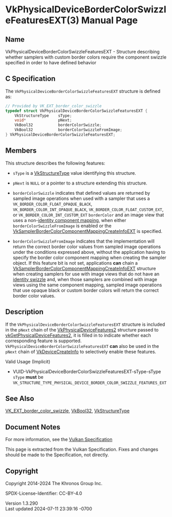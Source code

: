 # VkPhysicalDeviceBorderColorSwizzleFeaturesEXT(3) Manual Page

## Name

VkPhysicalDeviceBorderColorSwizzleFeaturesEXT - Structure describing
whether samplers with custom border colors require the component swizzle
specified in order to have defined behavior



## <a href="#_c_specification" class="anchor"></a>C Specification

The `VkPhysicalDeviceBorderColorSwizzleFeaturesEXT` structure is defined
as:

``` c
// Provided by VK_EXT_border_color_swizzle
typedef struct VkPhysicalDeviceBorderColorSwizzleFeaturesEXT {
    VkStructureType    sType;
    void*              pNext;
    VkBool32           borderColorSwizzle;
    VkBool32           borderColorSwizzleFromImage;
} VkPhysicalDeviceBorderColorSwizzleFeaturesEXT;
```

## <a href="#_members" class="anchor"></a>Members

This structure describes the following features:

- `sType` is a [VkStructureType](https://registry.khronos.org/vulkan/specs/1.3-extensions/man/html/VkStructureType.html) value identifying
  this structure.

- `pNext` is `NULL` or a pointer to a structure extending this
  structure.

- <span id="features-borderColorSwizzle"></span> `borderColorSwizzle`
  indicates that defined values are returned by sampled image operations
  when used with a sampler that uses a
  `VK_BORDER_COLOR_FLOAT_OPAQUE_BLACK`,
  `VK_BORDER_COLOR_INT_OPAQUE_BLACK`,
  `VK_BORDER_COLOR_FLOAT_CUSTOM_EXT`, or
  `VK_BORDER_COLOR_INT_CUSTOM_EXT` `borderColor` and an image view that
  uses a non-<a
  href="https://registry.khronos.org/vulkan/specs/1.3-extensions/html/vkspec.html#resources-image-views-identity-mappings"
  target="_blank" rel="noopener">identity component mapping</a>, when
  either `borderColorSwizzleFromImage` is enabled or the
  [VkSamplerBorderColorComponentMappingCreateInfoEXT](https://registry.khronos.org/vulkan/specs/1.3-extensions/man/html/VkSamplerBorderColorComponentMappingCreateInfoEXT.html)
  is specified.

- <span id="features-borderColorSwizzleFromImage"></span>
  `borderColorSwizzleFromImage` indicates that the implementation will
  return the correct border color values from sampled image operations
  under the conditions expressed above, without the application having
  to specify the border color component mapping when creating the
  sampler object. If this feature bit is not set, applications **can**
  chain a
  [VkSamplerBorderColorComponentMappingCreateInfoEXT](https://registry.khronos.org/vulkan/specs/1.3-extensions/man/html/VkSamplerBorderColorComponentMappingCreateInfoEXT.html)
  structure when creating samplers for use with image views that do not
  have an <a
  href="https://registry.khronos.org/vulkan/specs/1.3-extensions/html/vkspec.html#resources-image-views-identity-mappings"
  target="_blank" rel="noopener">identity swizzle</a> and, when those
  samplers are combined with image views using the same component
  mapping, sampled image operations that use opaque black or custom
  border colors will return the correct border color values.

## <a href="#_description" class="anchor"></a>Description

If the `VkPhysicalDeviceBorderColorSwizzleFeaturesEXT` structure is
included in the `pNext` chain of the
[VkPhysicalDeviceFeatures2](https://registry.khronos.org/vulkan/specs/1.3-extensions/man/html/VkPhysicalDeviceFeatures2.html) structure
passed to
[vkGetPhysicalDeviceFeatures2](https://registry.khronos.org/vulkan/specs/1.3-extensions/man/html/vkGetPhysicalDeviceFeatures2.html), it is
filled in to indicate whether each corresponding feature is supported.
`VkPhysicalDeviceBorderColorSwizzleFeaturesEXT` **can** also be used in
the `pNext` chain of [VkDeviceCreateInfo](https://registry.khronos.org/vulkan/specs/1.3-extensions/man/html/VkDeviceCreateInfo.html) to
selectively enable these features.

Valid Usage (Implicit)

- <a
  href="#VUID-VkPhysicalDeviceBorderColorSwizzleFeaturesEXT-sType-sType"
  id="VUID-VkPhysicalDeviceBorderColorSwizzleFeaturesEXT-sType-sType"></a>
  VUID-VkPhysicalDeviceBorderColorSwizzleFeaturesEXT-sType-sType  
  `sType` **must** be
  `VK_STRUCTURE_TYPE_PHYSICAL_DEVICE_BORDER_COLOR_SWIZZLE_FEATURES_EXT`

## <a href="#_see_also" class="anchor"></a>See Also

[VK_EXT_border_color_swizzle](https://registry.khronos.org/vulkan/specs/1.3-extensions/man/html/VK_EXT_border_color_swizzle.html),
[VkBool32](https://registry.khronos.org/vulkan/specs/1.3-extensions/man/html/VkBool32.html), [VkStructureType](https://registry.khronos.org/vulkan/specs/1.3-extensions/man/html/VkStructureType.html)

## <a href="#_document_notes" class="anchor"></a>Document Notes

For more information, see the <a
href="https://registry.khronos.org/vulkan/specs/1.3-extensions/html/vkspec.html#VkPhysicalDeviceBorderColorSwizzleFeaturesEXT"
target="_blank" rel="noopener">Vulkan Specification</a>

This page is extracted from the Vulkan Specification. Fixes and changes
should be made to the Specification, not directly.

## <a href="#_copyright" class="anchor"></a>Copyright

Copyright 2014-2024 The Khronos Group Inc.

SPDX-License-Identifier: CC-BY-4.0

Version 1.3.290  
Last updated 2024-07-11 23:39:16 -0700
